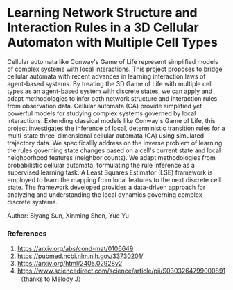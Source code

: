 # Learning Network Structure and Interaction Rules in a 3D Cellular Automaton with Multiple Cell Types
Cellular automata like Conway's Game of Life represent simplified models of complex systems with local interactions. This project proposes to bridge cellular automata with recent advances in learning interaction laws of agent-based systems. By treating the 3D Game of Life with multiple cell types as an agent-based system with discrete states, we can apply and adapt methodologies to infer both network structure and interaction rules from observation data.
Cellular automata (CA) provide simplified yet powerful models for studying complex systems governed by local interactions. Extending classical models like Conway's Game of Life, this project investigates the inference of local, deterministic transition rules for a multi-state three-dimensional cellular automata (CA) using simulated trajectory data. We specificallly address on the inverse problem of learning the rules governing state changes based on a cell's current state and local neighborhood features (neighbor counts). We adapt methodologies from probabilistic cellular automata, formulating the rule inference as a supervised learning task. A Least Squares Estimator (LSE) framework is employed to learn the mapping from local features to the next discrete cell state. The framework developed provides a data-driven approach for analyzing and understanding the local dynamics governing complex discrete systems.

Author: Siyang Sun, Xinming Shen, Yue Yu

### References
1. https://arxiv.org/abs/cond-mat/0106649
2. https://pubmed.ncbi.nlm.nih.gov/33730201/
3. https://arxiv.org/html/2405.02928v2
2. https://www.sciencedirect.com/science/article/pii/S0303264799000891 （thanks to Melody J）


